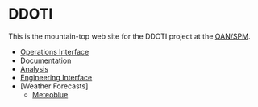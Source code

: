 <!----------------------------------------------------------------------

This file is part of the UNAM telescope control system.

------------------------------------------------------------------------

Copyright © 2018, 2019 Alan M. Watson <alan@astro.unam.mx>

Permission to use, copy, modify, and distribute this software for any
purpose with or without fee is hereby granted, provided that the above
copyright notice and this permission notice appear in all copies.

THE SOFTWARE IS PROVIDED "AS IS" AND THE AUTHOR DISCLAIMS ALL
WARRANTIES WITH REGARD TO THIS SOFTWARE INCLUDING ALL IMPLIED
WARRANTIES OF MERCHANTABILITY AND FITNESS. IN NO EVENT SHALL THE
AUTHOR BE LIABLE FOR ANY SPECIAL, DIRECT, INDIRECT, OR CONSEQUENTIAL
DAMAGES OR ANY DAMAGES WHATSOEVER RESULTING FROM LOSS OF USE, DATA OR
PROFITS, WHETHER IN AN ACTION OF CONTRACT, NEGLIGENCE OR OTHER
TORTIOUS ACTION, ARISING OUT OF OR IN CONNECTION WITH THE USE OR
PERFORMANCE OF THIS SOFTWARE.

----------------------------------------------------------------------->

# DDOTI

This is the mountain-top web site for the DDOTI project at the
[OAN/SPM](http://www.astrossp.unam.mx).

* [Operations Interface](/tcs/operations.html)
* [Documentation](documentation.html)
* [Analysis](http://transients.astrossp.unam.mx/ddoti/)
* [Engineering Interface](/tcs/engineering.html)
* [Weather Forecasts]
  * [Meteoblue](https://www.meteoblue.com/en/weather/week/parque-nacional-san-pedro-mártir_mexico_3983083)
